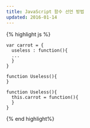 ```yaml
---
title: JavaScript 함수 선언 방법
updated: 2016-01-14
---
```


{% highlight js %}
```
var carrot = {
  useless : function(){
  ...
  }
}
```

```
function Useless(){
}
```

```
function Useless(){
  this.carrot = function(){
  }
}
```
{% end highlight%}
